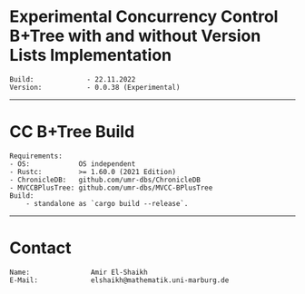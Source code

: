 # Experimental Concurrency Control B+Tree with and without Version Lists Implementation
    Build:             - 22.11.2022
    Version:           - 0.0.38 (Experimental)
---------------------------------------
# CC B+Tree Build
    Requirements:
    - OS:            OS independent
    - Rustc:         >= 1.60.0 (2021 Edition)
    - ChronicleDB:   github.com/umr-dbs/ChronicleDB
    - MVCCBPlusTree: github.com/umr-dbs/MVCC-BPlusTree
    Build:
        - standalone as `cargo build --release`.
---------------------------------------
# Contact
    Name:               Amir El-Shaikh
    E-Mail:             elshaikh@mathematik.uni-marburg.de